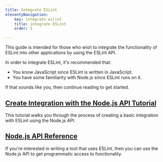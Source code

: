 ```yaml
---
title: Integrate ESLint
eleventyNavigation:
    key: integrate eslint
    title: integrate ESLint
    order: 3

---
```


This guide is intended for those who wish to integrate the functionality of ESLint into other applications by using the ESLint API.

In order to integrate ESLint, it's recommended that:

* You know JavaScript since ESLint is written in JavaScript.
* You have some familiarity with Node.js since ESLint runs on it.

If that sounds like you, then continue reading to get started.

## [Create Integration with the Node.js API Tutorial](integration-tutorial)

This tutorial walks you through the process of creating a basic integration with ESLint using the Node.js API.

## [Node.js API Reference](nodejs-api)

If you're interested in writing a tool that uses ESLint, then you can use the Node.js API to get programmatic access to functionality.
